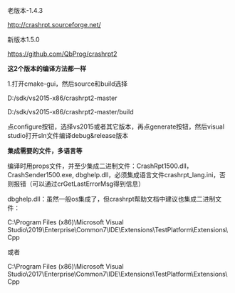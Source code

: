 老版本-1.4.3

http://crashrpt.sourceforge.net/



新版本1.5.0

https://github.com/QbProg/crashrpt2



**这2个版本的编译方法都一样**

1.打开cmake-gui，然后source和build选择

D:/sdk/vs2015-x86/crashrpt2-master

D:/sdk/vs2015-x86/crashrpt2-master/build

点configure按钮，选择vs2015或者其它版本，再点generate按钮，然后visual studio打开sln文件编译debug&release版本



**集成需要的文件，多语言等**

编译时用props文件，并至少集成二进制文件：CrashRpt1500.dll，CrashSender1500.exe, dbghelp.dll，必须集成语言文件crashrpt_lang.ini，否则报错（可以通过crGetLastErrorMsg得到信息）



dbghelp.dll：虽然一般os集成了，但crashrpt帮助文档中建议也集成二进制文件：

C:\Program Files (x86)\Microsoft Visual Studio\2019\Enterprise\Common7\IDE\Extensions\TestPlatform\Extensions\Cpp

或者

C:\Program Files (x86)\Microsoft Visual Studio\2017\Enterprise\Common7\IDE\Extensions\TestPlatform\Extensions\Cpp